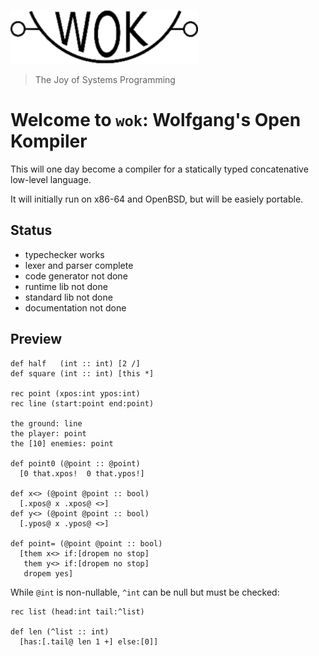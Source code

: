 ![Wok](logo.png)

> The Joy of Systems Programming

# Welcome to `wok`: Wolfgang's Open Kompiler

This will one day become a compiler for a statically typed concatenative low-level language.

It will initially run on x86-64 and OpenBSD, but will be easiely portable.

## Status

- typechecker works
- lexer and parser complete
- code generator not done
- runtime lib not done
- standard lib not done
- documentation not done

## Preview

```
def half   (int :: int) [2 /]
def square (int :: int) [this *]

rec point (xpos:int ypos:int)
rec line (start:point end:point)

the ground: line
the player: point
the [10] enemies: point

def point0 (@point :: @point)
  [0 that.xpos!  0 that.ypos!]

def x<> (@point @point :: bool)
  [.xpos@ x .xpos@ <>]
def y<> (@point @point :: bool)
  [.ypos@ x .ypos@ <>]

def point= (@point @point :: bool)
  [them x<> if:[dropem no stop]
   them y<> if:[dropem no stop]
   dropem yes]
```

While `@int` is non-nullable, `^int` can be null but must be checked:

```
rec list (head:int tail:^list)

def len (^list :: int)
  [has:[.tail@ len 1 +] else:[0]]
```
